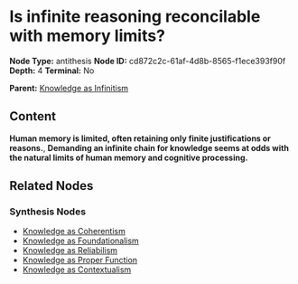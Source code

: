 # Is infinite reasoning reconcilable with memory limits?

**Node Type:** antithesis
**Node ID:** cd872c2c-61af-4d8b-8565-f1ece393f90f
**Depth:** 4
**Terminal:** No

**Parent:** [Knowledge as Infinitism](knowledge-as-infinitism-synthesis-09c661bf-cbcd-4f4a-9520-b92f40ce8c7f.md)

## Content

**Human memory is limited, often retaining only finite justifications or reasons.**, **Demanding an infinite chain for knowledge seems at odds with the natural limits of human memory and cognitive processing.**

## Related Nodes

### Synthesis Nodes

- [Knowledge as Coherentism](knowledge-as-coherentism-synthesis-448faf4b-e759-40c2-9ad3-638f2f9d94ea.md)
- [Knowledge as Foundationalism](knowledge-as-foundationalism-synthesis-0281bbc5-4c47-435e-8516-326228eff118.md)
- [Knowledge as Reliabilism](knowledge-as-reliabilism-synthesis-5aabeee4-6249-483d-a6a2-afe0b695827f.md)
- [Knowledge as Proper Function](knowledge-as-proper-function-synthesis-d239620e-953b-420b-8f33-761368beaf00.md)
- [Knowledge as Contextualism](knowledge-as-contextualism-synthesis-c697421d-d4ac-4d93-96c9-5cc32590156f.md)
